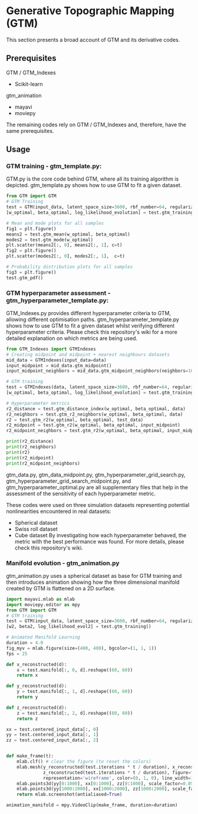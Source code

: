 # Generative Topographic Mapping (GTM)
This section presents a broad account of GTM and its derivative codes.

## Prerequisites
GTM / GTM_Indexes
* Scikit-learn

gtm_animation
* mayavi
* moviepy

The remaining codes rely on GTM / GTM_Indexes and, therefore, have the same prerequisites. 

## Usage
### GTM training - gtm_template.py:
GTM.py is the core code behind GTM, where all its training algorithm is depicted. gtm_template.py shows how to use GTM to fit a given dataset.
```python
from GTM import GTM
# GTM Training
test = GTM(input_data, latent_space_size=3600, rbf_number=64, regularization=0.001, rbf_width=2, iterations=100)
[w_optimal, beta_optimal, log_likelihood_evolution] = test.gtm_training()

# Mean and mode plots for all samples
fig1 = plt.figure()
means2 = test.gtm_mean(w_optimal, beta_optimal)
modes2 = test.gtm_mode(w_optimal)
plt.scatter(means2[:, 0], means2[:, 1], c=t)
fig2 = plt.figure()
plt.scatter(modes2[:, 0], modes2[:, 1],  c=t)

# Probability distribution plots for all samples
fig3 = plt.figure()
test.gtm_pdf()
```

### GTM hyperparameter assessment - gtm_hyperparameter_template.py:
GTM_Indexes.py provides different hyperparameter criteria to GTM, allowing different optimisation paths. gtm_hyperparameter_template.py shows how to use GTM to fit a given dataset whilst verifying different hyperparameter criteria. Please check this repository's 
wiki for a more detailed explanation on which metrics are being used. 
```python
from GTM_Indexes import GTMIndexes
# Creating midpoint and midpoint + nearest neighbours datasets
mid_data = GTMIndexes(input_data=data)
input_midpoint = mid_data.gtm_midpoint()
input_midpoint_neighbors = mid_data.gtm_midpoint_neighbors(neighbors=10)

# GTM training
test = GTMIndexes(data, latent_space_size=3600, rbf_number=64, regularization=0.001, rbf_width=2, iterations=10)
[w_optimal, beta_optimal, log_likelihood_evolution] = test.gtm_training()

# Hyperparameter metrics
r2_distance = test.gtm_distance_index(w_optimal, beta_optimal, data)
r2_neighbors = test.gtm_r2_neighbors(w_optimal, beta_optimal, data)
r2 = test.gtm_r2(w_optimal, beta_optimal, test_data)
r2_midpoint = test.gtm_r2(w_optimal, beta_optimal, input_midpoint)
r2_midpoint_neighbors = test.gtm_r2(w_optimal, beta_optimal, input_midpoint_neighbors)

print(r2_distance)
print(r2_neighbors)
print(r2)
print(r2_midpoint)
print(r2_midpoint_neighbors)
```

gtm_data.py, gtm_data_midpoint.py, gtm_hyperparameter_grid_search.py, gtm_hyperparameter_grid_search_midpoint.py, and gtm_hyperparameter_optimal.py are all supplementary files that help in the assessment of the sensitivity of each hyperparameter metric.

These codes were used on three simulation datasets representing potential nonlinearities encountered in real datasets:
* Spherical dataset
* Swiss roll dataset
* Cube dataset
By investigating how each hyperparameter behaved, the metric with the best performance was found. For more details, please check this repository's wiki. 

### Manifold evolution - gtm_animation.py
gtm_animation.py uses a spherical dataset as base for GTM training and then introduces animation showing how the three dimensional 
manifold created by GTM is flattened on a 2D surface. 
```python
import mayavi.mlab as mlab
import moviepy.editor as mpy
from GTM import GTM
# GTM training
test = GTM(input_data, latent_space_size=3600, rbf_number=64, regularization=0.001, rbf_width=2, iterations=100)
[w2, beta2, log_likelihood_evol2] = test.gtm_training()

# Animated Manifold Learning
duration = 4.0
fig_myv = mlab.figure(size=(400, 400), bgcolor=(1, 1, 1))
fps = 25

def x_reconstructed(d):
    x = test.manifold[:, 0, d].reshape((60, 60))
    return x

def y_reconstructed(d):
    y = test.manifold[:, 1, d].reshape((60, 60))
    return y

def z_reconstructed(d):
    z = test.manifold[:, 2, d].reshape((60, 60))
    return z

xx = test.centered_input_data[:, 0]
yy = test.centered_input_data[:, 1]
zz = test.centered_input_data[:, 2]


def make_frame(t):
    mlab.clf() # clear the figure (to reset the colors)
    mlab.mesh(y_reconstructed(test.iterations * t / duration), x_reconstructed(test.iterations * t / duration),
              z_reconstructed(test.iterations * t / duration), figure=fig_myv, transparent=True,
              representation='wireframe', color=(0, 1, 0), line_width=1)
    mlab.points3d(yy[0:1000], xx[0:1000], zz[0:1000], scale_factor=0.05, color=(1, 0, 0))
    mlab.points3d(yy[1000:2000], xx[1000:2000], zz[1000:2000], scale_factor=0.05, color=(0, 0, 1))
    return mlab.screenshot(antialiased=True)

animation_manifold = mpy.VideoClip(make_frame, duration=duration)
```




